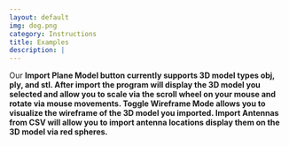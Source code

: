 ```yaml
---
layout: default
img: dog.png
category: Instructions
title: Examples
description: |
---
```

  Our <b>Import Plane Model<b> button currently supports 3D model types obj, ply, and stl. After import the program will display the 3D model you selected and allow you to scale via the scroll wheel on your mouse and rotate via mouse movements.
  <b>Toggle Wireframe Mode<b> allows you to visualize the wireframe of the 3D model you imported.
  <b>Import Antennas from CSV<b> will allow you to import antenna locations display them on the 3D model via red spheres.

